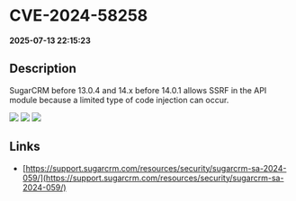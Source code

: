 # CVE-2024-58258

**2025-07-13 22:15:23**

## Description
SugarCRM before 13.0.4 and 14.x before 14.0.1 allows SSRF in the API module because a limited type of code injection can occur.

![](https://img.shields.io/static/v1?label=Score&message=7.2&color=red)
![](https://img.shields.io/static/v1?label=Severity&message=HIGH&color=red)
![](https://img.shields.io/static/v1?label=CWE&message=RCE&color=green)

## Links
- [https://support.sugarcrm.com/resources/security/sugarcrm-sa-2024-059/](https://support.sugarcrm.com/resources/security/sugarcrm-sa-2024-059/)
